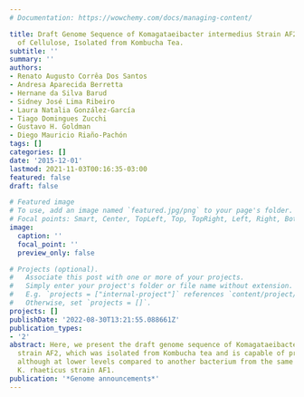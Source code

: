 ```yaml
---
# Documentation: https://wowchemy.com/docs/managing-content/

title: Draft Genome Sequence of Komagataeibacter intermedius Strain AF2, a Producer
  of Cellulose, Isolated from Kombucha Tea.
subtitle: ''
summary: ''
authors:
- Renato Augusto Corrêa Dos Santos
- Andresa Aparecida Berretta
- Hernane da Silva Barud
- Sidney José Lima Ribeiro
- Laura Natalia González-García
- Tiago Domingues Zucchi
- Gustavo H. Goldman
- Diego Mauricio Riaño-Pachón
tags: []
categories: []
date: '2015-12-01'
lastmod: 2021-11-03T00:16:35-03:00
featured: false
draft: false

# Featured image
# To use, add an image named `featured.jpg/png` to your page's folder.
# Focal points: Smart, Center, TopLeft, Top, TopRight, Left, Right, BottomLeft, Bottom, BottomRight.
image:
  caption: ''
  focal_point: ''
  preview_only: false

# Projects (optional).
#   Associate this post with one or more of your projects.
#   Simply enter your project's folder or file name without extension.
#   E.g. `projects = ["internal-project"]` references `content/project/deep-learning/index.md`.
#   Otherwise, set `projects = []`.
projects: []
publishDate: '2022-08-30T13:21:55.088661Z'
publication_types:
- '2'
abstract: Here, we present the draft genome sequence of Komagataeibacter intermedius
  strain AF2, which was isolated from Kombucha tea and is capable of producing cellulose,
  although at lower levels compared to another bacterium from the same environment,
  K. rhaeticus strain AF1.
publication: '*Genome announcements*'
---
```

